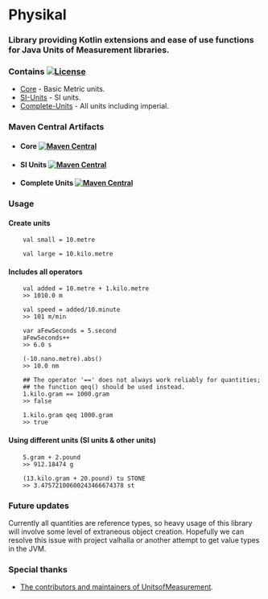 # Physikal

### Library providing Kotlin extensions and ease of use functions for Java Units of Measurement libraries. 


### Contains [![License](http://img.shields.io/badge/license-BSD3-blue.svg?style=flat-square)](http://opensource.org/licenses/BSD-3-Clause)
- [Core](core) - Basic Metric units. 
- [SI-Units](si-units) - SI units.
- [Complete-Units](additional-units) - All units including imperial.


### Maven Central Artifacts
- #### Core [![Maven Central](https://maven-badges.herokuapp.com/maven-central/org.tenkiv.physikal/core/badge.svg)](https://maven-badges.herokuapp.com/maven-central/org.tenkiv.physikal/core)

- #### SI Units [![Maven Central](https://maven-badges.herokuapp.com/maven-central/org.tenkiv.physikal/si-units/badge.svg)](https://maven-badges.herokuapp.com/maven-central/org.tenkiv.physikal/si-units)

- #### Complete Units [![Maven Central](https://maven-badges.herokuapp.com/maven-central/org.tenkiv.physikal/complete-units/badge.svg)](https://maven-badges.herokuapp.com/maven-central/org.tenkiv.physikal/complete-units)

### Usage
#### Create units
        val small = 10.metre
        
        val large = 10.kilo.metre
        
#### Includes all operators
        val added = 10.metre + 1.kilo.metre
        >> 1010.0 m
        
        val speed = added/10.minute 
        >> 101 m/min
        
        var aFewSeconds = 5.second
        aFewSeconds++
        >> 6.0 s
        
        (-10.nano.metre).abs()
        >> 10.0 nm
        
        ## The operator '==' does not always work reliably for quantities;
        ## the function qeq() should be used instead.
        1.kilo.gram == 1000.gram
        >> false
        
        1.kilo.gram qeq 1000.gram
        >> true
        

#### Using different units (SI units & other units)
        5.gram + 2.pound
        >> 912.18474 g
        
        (13.kilo.gram + 20.pound) tu STONE
        >> 3.47572100600243466674378 st
        
### Future updates
Currently all quantities are reference types, so heavy usage of this library will involve some level of extraneous object
creation. Hopefully we can resolve this issue with project valhalla or another attempt to get value
types in the JVM.
        
### Special thanks
- [The contributors and maintainers of UnitsofMeasurement](https://github.com/unitsofmeasurement).
